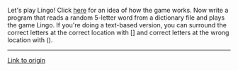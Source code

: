 Let's play Lingo!  Click [here](http://www.youtube.com/watch?feature=player_detailpage&v=HzWh_G0DiGw#t=113s) for an idea of how the game works.  Now write a program that reads a random 5-letter word from a dictionary file and plays the game Lingo.  If you're doing a text-based version, you can surround the correct letters at the correct location with [] and correct letters at the wrong location with ().

---

[Link to origin](https://www.reddit.com/r/dailyprogrammer/rujav)